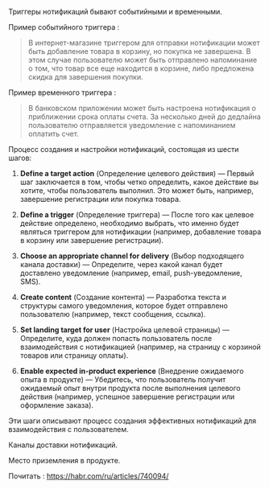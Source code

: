Триггеры нотификаций бывают событийными и временными. 

Пример событийного триггера : 
>В интернет-магазине триггером для отправки нотификации может быть добавление товара в корзину, но покупка не завершена. В этом случае пользователю может быть отправлено напоминание о том, что товар все еще находится в корзине, либо предложена скидка для завершения покупки.

Пример временного триггера : 
> В банковском приложении может быть настроена нотификация о приближении срока оплаты счета. За несколько дней до дедлайна пользователю отправляется уведомление с напоминанием оплатить счет.

Процесс создания и настройки нотификаций, состоящая из шести шагов:

1. **Define a target action** (Определение целевого действия) — Первый шаг заключается в том, чтобы четко определить, какое действие вы хотите, чтобы пользователь выполнил. Это может быть, например, завершение регистрации или покупка товара.
   
2. **Define a trigger** (Определение триггера) — После того как целевое действие определено, необходимо выбрать, что именно будет являться триггером для нотификации (например, добавление товара в корзину или завершение регистрации).

3. **Choose an appropriate channel for delivery** (Выбор подходящего канала доставки) — Определите, через какой канал будет доставлено уведомление (например, email, push-уведомление, SMS).

4. **Create content** (Создание контента) — Разработка текста и структуры самого уведомления, которое будет отправлено пользователю (например, текст сообщения, ссылка).

5. **Set landing target for user** (Настройка целевой страницы) — Определите, куда должен попасть пользователь после взаимодействия с нотификацией (например, на страницу с корзиной товаров или страницу оплаты).

6. **Enable expected in-product experience** (Внедрение ожидаемого опыта в продукте) — Убедитесь, что пользователь получит ожидаемый опыт внутри продукта после выполнения целевого действия (например, успешное завершение регистрации или оформление заказа).

Эти шаги описывают процесс создания эффективных нотификаций для взаимодействия с пользователем.


Каналы доставки нотификаций. 

Место приземления в продукте. 



Почитать : 
https://habr.com/ru/articles/740094/